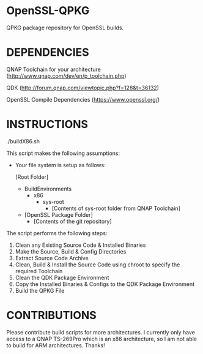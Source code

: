 OpenSSL-QPKG
============

QPKG package repository for OpenSSL builds.


DEPENDENCIES
============

QNAP Toolchain for your architecture (http://www.qnap.com/dev/en/p_toolchain.php)

QDK (http://forum.qnap.com/viewtopic.php?f=128&t=36132)

OpenSSL Compile Dependencies (https://www.openssl.org/)


INSTRUCTIONS
============

./buildX86.sh

This script makes the following assumptions:
  - Your file system is setup as follows:
  
    [Root Folder]
	  - BuildEnvironments
	    - x86
		  - sys-root
		    - [Contents of sys-root folder from QNAP Toolchain]
	  - [OpenSSL Package Folder]
	    - [Contents of the git repository]
		
The script performs the following steps:
  1. Clean any Existing Source Code & Installed Binaries
  2. Make the Source, Build & Config Directories
  3. Extract Source Code Archive
  4. Clean, Build & Install the Source Code using chroot to specify the required Toolchain
  5. Clean the QDK Package Environment
  6. Copy the Installed Binaries & Configs to the QDK Package Environment
  7. Build the QPKG File


CONTRIBUTIONS
=============

Please contribute build scripts for more architectures.  I currently only have access to a 
QNAP TS-269Pro which is an x86 architecture, so I am not able to build for ARM architectures.
Thanks!
